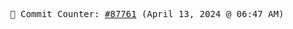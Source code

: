 <p align="center">
    <samp>
        📮 Commit Counter: <a href="https://github.com/Javascript-void0/Javascript-void0/commits/main">#87761</a> (April 13, 2024 @ 06:47 AM)
    </samp>
</p>